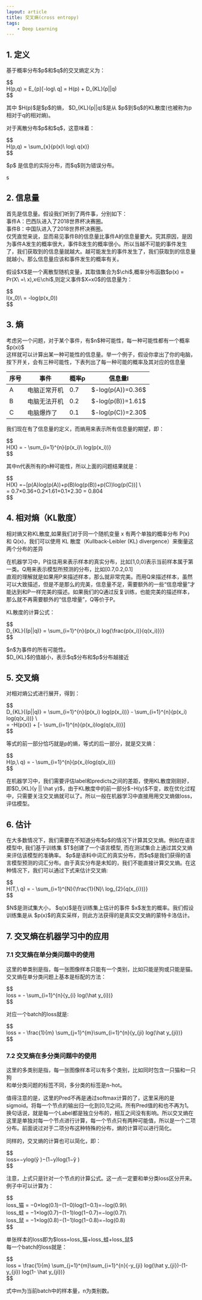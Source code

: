 ```yaml
---
layout: article
title: 交叉熵(cross entropy)
tags:
    - Deep Learning
---
```


## 1\. 定义

基于概率分布\$p\$和\$q\$的交叉熵定义为：

\$\$  
H\(p,q\) = E_\{p\}\[-log\\ q\] = H\(p\) + D_\{KL\}\(p||q\)  
\$\$

其中 \$H\(p\)\$是\$p\$的熵， \$D_\{KL\}\(p||q\)\$是从 \$p\$到\$q\$的KL散度\(也被称为p相对于q的相对熵\)。

对于离散分布\$p\$和\$q\$，这意味着：

\$\$  
H\(p,q\) = \\sum_\{x\}\{p\(x\)\\ log\\ q\(x\)\}  
\$\$

\$p\$ 是信息的实际分布，而\$q\$则为错误分布。

<!--more-->  
<!--more Keep reading this post-->  
s

## 2\. 信息量

首先是信息量。假设我们听到了两件事，分别如下：  
事件A：巴西队进入了2018世界杯决赛圈。  
事件B：中国队进入了2018世界杯决赛圈。  
仅凭直觉来说，显而易见事件B的信息量比事件A的信息量要大。究其原因，是因为事件A发生的概率很大，事件B发生的概率很小。所以当越不可能的事件发生了，我们获取到的信息量就越大。越可能发生的事件发生了，我们获取到的信息量就越小。那么信息量应该和事件发生的概率有关。

假设\$X\$是一个离散型随机变量，其取值集合为\$\\chi\$,概率分布函数\$p\(x\) = Pr\(X\\ =\\ x\),x∈\\chi\$,则定义事件\$X=x0\$的信息量为：

\$\$  
I\(x_0\)\\ = \-log\(p\(x_0\)\)  
\$\$

## 3\. 熵

考虑另一个问题，对于某个事件，有\$n\$种可能性，每一种可能性都有一个概率\$p\(xi\)\$  
这样就可以计算出某一种可能性的信息量。举一个例子，假设你拿出了你的电脑，按下开关，会有三种可能性，下表列出了每一种可能的概率及其对应的信息量

| 序号 | 事件 | 概率p | 信息量I |
| --- | --- | --- | --- |
| A | 电脑正常开机 | 0.7 | \$-log\(p\(A\)\)=0.36\$ |
| B | 电脑无法开机 | 0.2 | \$-log\(p\(B\)\)=1.61\$ |
| C | 电脑爆炸了 | 0.1 | \$-log\(p\(C\)\)=2.30\$ |

我们现在有了信息量的定义，而熵用来表示所有信息量的期望，即：

\$\$  
H\(X\) = \- \\sum_\{i=1\}\^\{n\}\{p\(x_i\)\\ log\(p\(x_i\)\)\}  
\$\$

其中n代表所有的n种可能性，所以上面的问题结果就是：

\$\$  
H\(X\) =−\[p\(A\)log\(p\(A\)\)+p\(B\)log\(p\(B\)\)+p\(C\)\)log\(p\(C\)\)\] \\  
\= 0.7×0.36+0.2×1.61+0.1×2.30 = 0.804  
\$\$

## 4\. 相对熵（KL散度）

相对熵又称KL散度,如果我们对于同一个随机变量 x 有两个单独的概率分布 P\(x\) 和 Q\(x\)，我们可以使用 KL 散度（Kullback-Leibler \(KL\) divergence）来衡量这两个分布的差异

在机器学习中，P往往用来表示样本的真实分布，比如\[1,0,0\]表示当前样本属于第一类。Q用来表示模型所预测的分布，比如\[0.7,0.2,0.1\]  
直观的理解就是如果用P来描述样本，那么就非常完美。而用Q来描述样本，虽然可以大致描述，但是不是那么的完美，信息量不足，需要额外的一些“信息增量”才能达到和P一样完美的描述。如果我们的Q通过反复训练，也能完美的描述样本，那么就不再需要额外的“信息增量”，Q等价于P。

KL散度的计算公式：

\$\$  
D_\{KL\}\{\(p||q\)\} = \\sum_\{i=1\}\^\{n\}\{p\(x_i\) log\{\\frac\{p\(x_i\)\}\{q\(x_i\)\}\}\}  
\$\$

\$n\$为事件的所有可能性。  
\$D_\{KL\}\$的值越小，表示\$q\$分布和\$p\$分布越接近

## 5\. 交叉熵

对相对熵公式进行展开，得到：

\$\$  
D_\{KL\}\{\(p||q\)\} = \\sum_\{i=1\}\^\{n\}\{p\(x_i\) log\(p\(x_i\)\)\} \- \\sum_\{i=1\}\^\{n\}\{p\(x_i\) log\(q\(x_i\)\)\} \\  
\= \-H\(p\(x\)\) + \[- \\sum_\{i=1\}\^\{n\}\{p\(x_i\)log\(q\(x_i\)\)\}\]  
\$\$

等式的前一部分恰巧就是p的熵，等式的后一部分，就是交叉熵：

\$\$  
H\(p,\\ q\) = \- \\sum_\{i=1\}\^\{n\}\{p\(x_i\)log\(q\(x_i\)\)\}  
\$\$

在机器学习中，我们需要评估label和predicts之间的差距，使用KL散度刚刚好，即\$D_\{KL\}\(y || \\hat y\)\$，由于KL散度中的前一部分\$−H\(y\)\$不变，故在优化过程中，只需要关注交叉熵就可以了。所以一般在机器学习中直接用用交叉熵做loss，评估模型。

## 6\. 估计

在大多数情况下，我们需要在不知道分布\$p\$的情况下计算其交叉熵。例如在语言模型中, 我们基于训练集 \$T\$创建了一个语言模型, 而在测试集合上通过其交叉熵来评估该模型的准确率。 \$p\$是语料中词汇的真实分布，而\$q\$是我们获得的语言模型预测的词汇分布。由于真实分布是未知的，我们不能直接计算交叉熵。在这种情况下，我们可以通过下式来估计交叉熵:

\$\$  
H\(T,\\ q\) = \- \\sum_\{i=1\}\^\{N\}\{\\frac\{1\}\{N\}\\ log_\{2\}\{q\(x_\{i\}\)\}\}  
\$\$

\$N\$是测试集大小， \$q\(x\)\$是在训练集上估计的事件 \$x\$发生的概率。我们假设训练集是从 \$p\(x\)\$的真实采样，则此方法获得的是真实交叉熵的蒙特卡洛估计。

## 7\. 交叉熵在机器学习中的应用

### 7.1 交叉熵在单分类问题中的使用

这里的单类别是指，每一张图像样本只能有一个类别，比如只能是狗或只能是猫。  
交叉熵在单分类问题上基本是标配的方法：

\$\$  
loss = \- \\sum_\{i=1\}\^\{n\}\{y_\{i\} log\(\\hat y_\{i\}\)\}  
\$\$

对应一个batch的loss就是:

\$\$  
loss = \- \\frac\{1\}\{m\} \\sum_\{j=1\}\^\{m\}\\sum_\{i=1\}\^\{n\}\{y_\{ji\} log\(\\hat y_\{ji\}\)\}  
\$\$

### 7.2 交叉熵在多分类问题中的使用

这里的多类别是指，每一张图像样本可以有多个类别，比如同时包含一只猫和一只狗  
和单分类问题的标签不同，多分类的标签是n-hot。

值得注意的是，这里的Pred不再是通过softmax计算的了，这里采用的是sigmoid。将每一个节点的输出归一化到\[0,1\]之间。所有Pred值的和也不再为1。换句话说，就是每一个Label都是独立分布的，相互之间没有影响。所以交叉熵在这里是单独对每一个节点进行计算，每一个节点只有两种可能值，所以是一个二项分布。前面说过对于二项分布这种特殊的分布，熵的计算可以进行简化。

同样的，交叉熵的计算也可以简化，即：

\$\$  
loss=−ylog\(ŷ \)−\(1−y\)log\(1−ŷ \)  
\$\$

注意，上式只是针对一个节点的计算公式。这一点一定要和单分类loss区分开来。  
例子中可以计算为：

\$\$  
loss_猫 = −0×log\(0.1\)−\(1−0\)log\(1−0.1\)=−log\(0.9\)\\  
loss_蛙 = −1×log\(0.7\)−\(1−1\)log\(1−0.7\)=−log\(0.7\)\\  
loss_鼠 = −1×log\(0.8\)−\(1−1\)log\(1−0.8\)=−log\(0.8\)  
\$\$

单张样本的loss即为\$loss=loss_猫+loss_蛙+loss_鼠\$  
每一个batch的loss就是：

\$\$  
loss = \\frac\{1\}\{m\} \\sum_\{j=1\}\^\{m\}\\sum_\{i=1\}\^\{n\}\{-y_\{ji\} log\(\\hat y_\{ji\}\)-\(1-y_\{ji\}\) log\(1- \\hat y_\{ji\}\)\}  
\$\$

式中m为当前batch中的样本量，n为类别数。